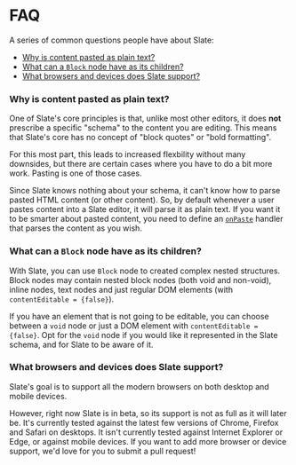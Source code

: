 # FAQ

A series of common questions people have about Slate:

* [Why is content pasted as plain text?](#why-is-content-is-pasted-as-plain-text)
* [What can a `Block` node have as its children?](#what-can-a-block-node-have-as-its-children)
* [What browsers and devices does Slate support?](#what-browsers-and-devices-does-slate-support)

### Why is content pasted as plain text?

One of Slate's core principles is that, unlike most other editors, it does **not** prescribe a specific "schema" to the content you are editing. This means that Slate's core has no concept of "block quotes" or "bold formatting".

For this most part, this leads to increased flexbility without many downsides, but there are certain cases where you have to do a bit more work. Pasting is one of those cases.

Since Slate knows nothing about your schema, it can't know how to parse pasted HTML content (or other content). So, by default whenever a user pastes content into a Slate editor, it will parse it as plain text. If you want it to be smarter about pasted content, you need to define an [`onPaste`](../reference/slate-react/editor.md#onpaste) handler that parses the content as you wish.

### What can a `Block` node have as its children?

With Slate, you can use `Block` node to created complex nested structures. Block nodes may contain nested block nodes (both void and non-void), inline nodes, text nodes and just regular DOM elements (with `contentEditable = {false}`).

If you have an element that is not going to be editable, you can choose between a `void` node or just a DOM element with `contentEditable = {false}`. Opt for the `void` node if you would like it represented in the Slate schema, and for Slate to be aware of it.

### What browsers and devices does Slate support?

Slate's goal is to support all the modern browsers on both desktop and mobile devices.

However, right now Slate is in beta, so its support is not as full as it will later be. It's currently tested against the latest few versions of Chrome, Firefox and Safari on desktops. It isn't currently tested against Internet Explorer or Edge, or against mobile devices. If you want to add more browser or device support, we'd love for you to submit a pull request!
